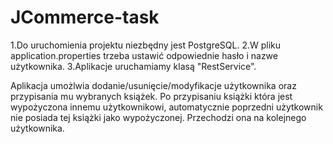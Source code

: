 # JCommerce-task

1.Do uruchomienia projektu niezbędny jest PostgreSQL.
2.W pliku application.properties trzeba ustawić odpowiednie hasło i nazwe użytkownika.
3.Aplikacje uruchamiamy klasą "RestService".


Aplikacja umożlwia dodanie/usunięcie/modyfikacje użytkownika oraz przypisania mu wybranych książek. Po przypisaniu książki która jest wypożyczona innemu użytkownikowi, automatycznie poprzedni użytkownik nie posiada tej książki jako wypożyczonej. Przechodzi ona na kolejnego użytkownika. 

